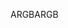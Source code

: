 <span data-ttu-id="49e50-101">ARGB</span><span class="sxs-lookup"><span data-stu-id="49e50-101">ARGB</span></span>